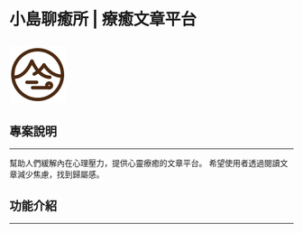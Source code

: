 
# 小島聊癒所 | 療癒文章平台
![logo](https://raw.githubusercontent.com/TeamRocket12th/Island-of-Healing/dev/public/logo.svg)
---
## 專案說明
---
幫助人們緩解內在心理壓力，提供心靈療癒的文章平台。
希望使用者透過閱讀文章減少焦慮，找到歸屬感。

## 功能介紹
---